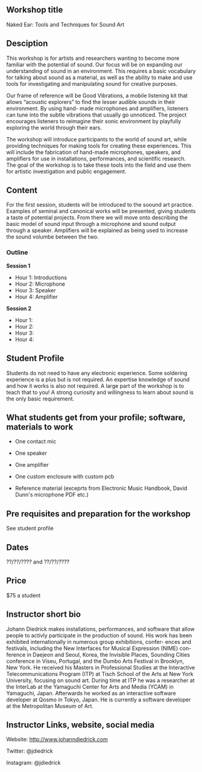 ## Workshop title 

Naked Ear: Tools and Techniques for Sound Art

## Desciption

This workshop is for artists and researchers wanting to become more familiar with the potential of sound. Our focus will be on expanding our understanding of sound in an environment. This requires a basic vocabulary for talking about sound as a material, as well as the ability to make and use tools for investigating and manipulating sound for creative purposes.


Our frame of reference will be Good Vibrations, a mobile listening kit that allows “acoustic explorers” to find the lesser audible sounds in their environment. By using hand- made microphones and amplifiers, listeners can tune into the subtle vibrations
that usually go unnoticed. The project encourages listeners to reimagine their sonic environment by playfully exploring the world through their ears.


The workshop will introduce participants to the world of sound art, while providing techniques for making tools for creating these experiences. This will include
the fabrication of hand-made microphones, speakers, and amplifiers for use in installations, performances, and scientific research. The goal of the workshop is
to take these tools into the field and use them for artistic investigation and public engagement.


## Content

For the first session, students will be introduced to the soound art practice. Examples of seminal and canonical works will be presented, giving students a taste of potential projects. From there we will move onto describing the basic model of sound input through a microphone and sound output through a speaker. Amplifiers will be explained as being used to increase the sound volumbe between the two. 

### Outline

**Session 1**
-  Hour 1: Introductions
-  Hour 2: Microphone
-  Hour 3: Speaker
-  Hour 4: Amplifier

**Session 2**
- Hour 1:
- Hour 2: 
- Hour 3:
- Hour 4:

## Student Profile

Students do not need to have any electronic experience. Some soldering experience is a plus but is not required. An expertise knowledge of sound and how it works is also not required. A large part of the workshop is to teach that to you! A strong curiosity and willingness to learn about sound is the only basic requirement.

## What students get from your profile; software, materials to work

- One contact mic

- One speaker

- One amplifier

- One custom enclosure with custom pcb

- Reference material (exceprts from Electronic Music Handbook, David Dunn's microphone PDF etc.)

## Pre requisites and preparation for the workshop

See student profile

## Dates

??/??/???? and ??/??/????

## Price

$75 a student

## Instructor short bio

Johann Diedrick makes installations, performances, and software that allow people to activly participate in the production of sound. His work has been exhibited internationally in numerous group exhibitions, confer- ences and festivals, including the New Interfaces for Musical Expression (NIME) con- ference in Daejeon and Seoul, Korea, the Invisible Places, Sounding Cities conference in Viseu, Portugal, and the Dumbo Arts Festival in Brooklyn, New York. He received his Masters in Professional Studies at the Interactive Telecommunications Program (ITP) at Tisch School of the Arts at New York University, focusing on sound art. During time at ITP he was a researcher at the InterLab at the Yamaguchi Center for Arts and Media (YCAM) in Yamaguchi, Japan. Afterwards he worked as an interactive software developer at Qosmo in Tokyo, Japan. He is currently a software developer at the Metropolitan Museum of Art.

## Instructor Links, website, social media

Website: http://www.johanndiedrick.com

Twitter: @jdiedrick

Instagram: @jdiedrick


